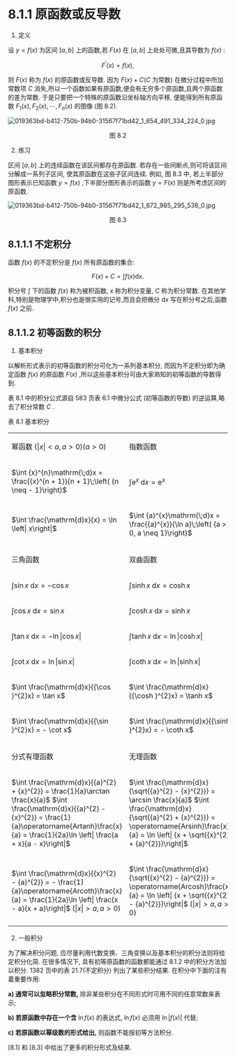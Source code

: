 # 8.1.1 原函数或反导数

1. 定义

设 $y = f\left( x\right)$ 为区间 $\left\lbrack  {a, b}\right\rbrack$ 上的函数,若 $F\left( x\right)$ 在 $\left\lbrack  {a, b}\right\rbrack$ 上处处可微,且其导数为 $f\left( x\right)$ :

$$
{F}^{\prime }\left( x\right)  = f\left( x\right) , \tag{8.1}
$$

则 $F\left( x\right)$ 称为 $f\left( x\right)$ 的原函数或反导数. 因为 $F\left( x\right)  + C(C$ 为常数) 在微分过程中所加常数项 $C$ 消失,所以一个函数如果有原函数,便会有无穷多个原函数,且两个原函数的差为常数. 于是只要把一个特殊的原函数沿坐标轴方向平移, 便能得到所有原函数 ${F}_{1}\left( x\right) ,{F}_{2}\left( x\right) ,\cdots ,{F}_{n}\left( x\right)$ 的图像 (图 8.2).

![019363bd-b412-750b-94b0-31567f71bd42_1_654_491_334_224_0.jpg](/images/019363bd-b412-750b-94b0-31567f71bd42_1_654_491_334_224_0.jpg)

<center>图 8.2</center>

2. 练习

区间 $\left\lbrack  {a, b}\right\rbrack$ 上的连续函数在该区间都存在原函数. 若存在一些间断点,则可将该区间分解成一系列子区间, 使其原函数在这些子区间连续. 例如, 图 8.3 中, 若上半部分图形表示已知函数 $y = f\left( x\right)$ ,下半部分图形表示的函数 $y = F\left( x\right)$ 则是所考虑区间的原函数.

![019363bd-b412-750b-94b0-31567f71bd42_1_672_985_295_538_0.jpg](/images/019363bd-b412-750b-94b0-31567f71bd42_1_672_985_295_538_0.jpg)

<center>图 8.3</center>

## 8.1.1.1 不定积分

函数 $f\left( x\right)$ 的不定积分是 $f\left( x\right)$ 所有原函数的集合:

$$
F\left( x\right)  + C = \int f\left( x\right) \mathrm{d}x. \tag{8.2}
$$

积分号 $\int$ 下的函数 $f\left( x\right)$ 称为被积函数, $x$ 称为积分变量, $C$ 称为积分常数. 在其他学科,特别是物理学中,积分也是很实用的记号,而且会把微分 $\mathrm{d}x$ 写在积分号之后,函数 $f\left( x\right)$ 之前.

## 8.1.1.2 初等函数的积分

1. 基本积分

以解析形式表示的初等函数的积分可化为一系列基本积分, 而因为不定积分即为确定函数 $f\left( x\right)$ 的原函数 $F\left( x\right)$ ,所以这些基本积分可由大家熟知的初等函数的导数得到.

表 8.1 中的积分公式源自 583 页表 6.1 中微分公式 (初等函数的导数) 的逆运算,略去了积分常数 $C$ .

表 8.1 基本积分

<table><tr><td>

幂函数 $\left( {\left| x\right|  < a, a > 0}\right)$$\left( {a > 0}\right)$

</td><td>

指数函数

</td></tr><tr><td>

$\int {x}^{n}\mathrm{\;d}x = \frac{{x}^{n + 1}}{n + 1}\;\left( {n \neq   - 1}\right)$

</td><td>

$\int {\mathrm{e}}^{x}\mathrm{\;d}x = {\mathrm{e}}^{x}$

</td></tr><tr><td>

$\int \frac{\mathrm{d}x}{x} = \ln \left| x\right|$

</td><td>

$\int {a}^{x}\mathrm{\;d}x = \frac{{a}^{x}}{\ln a}\;\left( {a > 0, a \neq  1}\right)$

</td></tr><tr><td>

三角函数

</td><td>

双曲函数

</td></tr><tr><td>

$\int \sin x\mathrm{\;d}x =  - \cos x$

</td><td>

$\int \sinh x\mathrm{\;d}x = \cosh x$

</td></tr><tr><td>

$\int \cos x\mathrm{\;d}x = \sin x$

</td><td>

$\int \cosh x\mathrm{\;d}x = \sinh x$

</td></tr><tr><td>

$\int \tan x\mathrm{\;d}x =  - \ln \left| {\cos x}\right|$

</td><td>

$\int \tanh x\mathrm{\;d}x = \ln \left| {\cosh x}\right|$

</td></tr><tr><td>

$\int \cot x\mathrm{\;d}x = \ln \left| {\sin x}\right|$

</td><td>

$\int \coth x\mathrm{\;d}x = \ln \left| {\sinh x}\right|$

</td></tr><tr><td>

$\int \frac{\mathrm{d}x}{{\cos }^{2}x} = \tan x$

</td><td>

$\int \frac{\mathrm{d}x}{{\cosh }^{2}x} = \tanh x$

</td></tr><tr><td>

$\int \frac{\mathrm{d}x}{{\sin }^{2}x} =  - \cot x$

</td><td>

$\int \frac{\mathrm{d}x}{{\sinh }^{2}x} =  - \coth x$

</td></tr><tr><td>

分式有理函数

</td><td>

无理函数

</td></tr><tr><td>

$\int \frac{\mathrm{d}x}{{a}^{2} + {x}^{2}} = \frac{1}{a}\arctan \frac{x}{a}$ $\int \frac{\mathrm{d}x}{{a}^{2} - {x}^{2}} = \frac{1}{a}\operatorname{Artanh}\frac{x}{a} = \frac{1}{2a}\ln \left| \frac{a + x}{a - x}\right|$

</td><td>

$\int \frac{\mathrm{d}x}{\sqrt{{a}^{2} - {x}^{2}}} = \arcsin \frac{x}{a}$ $\int \frac{\mathrm{d}x}{\sqrt{{a}^{2} + {x}^{2}}} = \operatorname{Arsinh}\frac{x}{a} = \ln \left| {x + \sqrt{{x}^{2} + {a}^{2}}}\right|$

</td></tr><tr><td>

$\int \frac{\mathrm{d}x}{{x}^{2} - {a}^{2}} =  - \frac{1}{a}\operatorname{Arcoth}\frac{x}{a} = \frac{1}{2a}\ln \left| \frac{x - a}{x + a}\right|$ $\left( {\left| x\right|  > a, a > 0}\right)$

</td><td>

$\int \frac{\mathrm{d}x}{\sqrt{{x}^{2} - {a}^{2}}} = \operatorname{Arcosh}\frac{x}{a} = \ln \left| {x + \sqrt{{x}^{2} - {a}^{2}}}\right|$ $\left( {\left| x\right|  > a, a > 0}\right)$

</td></tr></table>

2. 一般积分

为了解决积分问题, 应尽量利用代数变换、三角变换以及基本积分的积分法则将给定积分化简. 在很多情况下, 具有初等原函数的函数都能通过 8.1.2 中的积分方法加以积分. 1382 页中的表 21.7(不定积分) 列出了某些积分结果. 在积分中下面的注有着重要作用:

**a) 通常可以忽略积分常数,** 除非某些积分在不同形式时可用不同的任意常数来表示;

**b) 若原函数中存在一个含** $\ln f\left( x\right)$ 的表达式, $\ln f\left( x\right)$ 必须用 $\ln \left| {f\left( x\right) }\right|$ 代替;

**c) 若原函数以幂级数的形式给出,** 则函数不能按初等方法积分.

[8.1] 和 [8.3] 中给出了更多的积分形式及结果.

